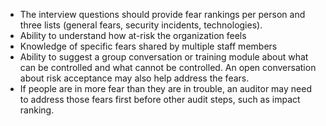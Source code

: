 
* The interview questions should provide fear rankings per person and three lists (general fears, security incidents, technologies).
* Ability to understand how at-risk the organization feels
* Knowledge of specific fears shared by multiple staff members
* Ability to suggest a group conversation or training module about what can be controlled and what cannot be controlled. An open conversation about risk acceptance may also help address the fears.
* If people are in more fear than they are in trouble, an auditor may need to address those fears first before other audit steps, such as impact ranking.
